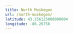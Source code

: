 ```yaml
---
title: North Muskegon
url: /north-muskegon/
latitude: 43.256125000000004
longitude: -86.26756
---
```

